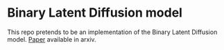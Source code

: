 # Binary Latent Diffusion model
This repo pretends to be an implementation of the Binary Latent Diffusion model. [Paper](https://arxiv.org/pdf/2304.04820.pdf) available in arxiv.
